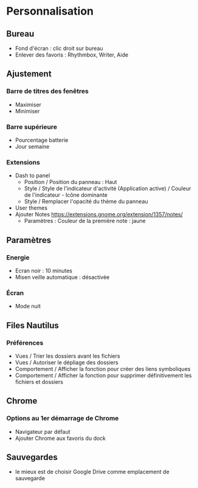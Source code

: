 # Personnalisation

## Bureau
- Fond d'écran : clic droit sur bureau
- Enlever des favoris : Rhythmbox, Writer, Aide

## Ajustement

### Barre de titres des fenêtres
- Maximiser
- Minimiser

### Barre supérieure
- Pourcentage batterie
- Jour semaine

### Extensions
- Dash to panel
  - Position / Position du panneau : Haut
  - Style / Style de l'indicateur d'activité (Application active) / Couleur de l'indicateur - Icône dominante
  - Style / Remplacer l'opacité du thème du panneau
- User themes
- Ajouter Notes https://extensions.gnome.org/extension/1357/notes/
  - Paramètres : Couleur de la première note : jaune

## Paramètres

### Energie
- Ecran noir : 10 minutes
- Misen veille automatique : désactivée

### Écran
- Mode nuit

## Files Nautilus

### Préférences
- Vues / Trier les dossiers avant les fichiers
- Vues / Autoriser le dépliage des dossiers
- Comportement / Afficher la fonction pour créer des liens symboliques
- Comportement / Afficher la fonction pour supprimer définitivement les fichiers et dossiers

## Chrome
### Options au 1er démarrage de Chrome
- Navigateur par défaut
- Ajouter Chrome aux favoris du dock

## Sauvegardes
- le mieux est de choisir Google Drive comme emplacement de sauvegarde

